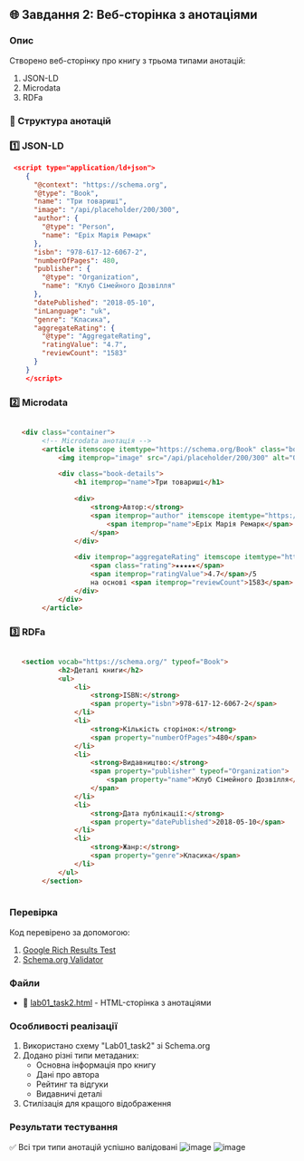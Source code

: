 ## 🌐 Завдання 2: Веб-сторінка з анотаціями

### Опис
Створено веб-сторінку про книгу з трьома типами анотацій:
1. JSON-LD
2. Microdata
3. RDFa

### 📑 Структура анотацій

### 1️⃣ JSON-LD
```json
 <script type="application/ld+json">
    {
      "@context": "https://schema.org",
      "@type": "Book",
      "name": "Три товариші",
      "image": "/api/placeholder/200/300",
      "author": {
        "@type": "Person",
        "name": "Еріх Марія Ремарк"
      },
      "isbn": "978-617-12-6067-2",
      "numberOfPages": 480,
      "publisher": {
        "@type": "Organization",
        "name": "Клуб Сімейного Дозвілля"
      },
      "datePublished": "2018-05-10",
      "inLanguage": "uk",
      "genre": "Класика",
      "aggregateRating": {
        "@type": "AggregateRating",
        "ratingValue": "4.7",
        "reviewCount": "1583"
      }
    }
    </script>
```

### 2️⃣ Microdata
```html

   <div class="container">
        <!-- Microdata анотація -->
        <article itemscope itemtype="https://schema.org/Book" class="book-card">
            <img itemprop="image" src="/api/placeholder/200/300" alt="Обкладинка книги Три товариші" class="book-image">

            <div class="book-details">
                <h1 itemprop="name">Три товариші</h1>

                <div>
                    <strong>Автор:</strong>
                    <span itemprop="author" itemscope itemtype="https://schema.org/Person">
                        <span itemprop="name">Еріх Марія Ремарк</span>
                    </span>
                </div>

                <div itemprop="aggregateRating" itemscope itemtype="https://schema.org/AggregateRating">
                    <span class="rating">★★★★★</span>
                    <span itemprop="ratingValue">4.7</span>/5
                    на основі <span itemprop="reviewCount">1583</span> відгуків
                </div>
            </div>
        </article>

```

### 3️⃣ RDFa
```html

   <section vocab="https://schema.org/" typeof="Book">
            <h2>Деталі книги</h2>
            <ul>
                <li>
                    <strong>ISBN:</strong>
                    <span property="isbn">978-617-12-6067-2</span>
                </li>
                <li>
                    <strong>Кількість сторінок:</strong>
                    <span property="numberOfPages">480</span>
                </li>
                <li>
                    <strong>Видавництво:</strong>
                    <span property="publisher" typeof="Organization">
                        <span property="name">Клуб Сімейного Дозвілля</span>
                    </span>
                </li>
                <li>
                    <strong>Дата публікації:</strong>
                    <span property="datePublished">2018-05-10</span>
                </li>
                <li>
                    <strong>Жанр:</strong>
                    <span property="genre">Класика</span>
                </li>
            </ul>
        </section>
    

```

### Перевірка
Код перевірено за допомогою:
1. [Google Rich Results Test](https://search.google.com/test/rich-results)
2. [Schema.org Validator](https://validator.schema.org/)

### Файли
- 📄 [lab01_task2.html](lab01_task2.html) - HTML-сторінка з анотаціями

### Особливості реалізації
1. Використано схему "Lab01_task2" зі Schema.org
2. Додано різні типи метаданих:
   - Основна інформація про книгу
   - Дані про автора
   - Рейтинг та відгуки
   - Видавничі деталі
3. Стилізація для кращого відображення

### Результати тестування
✅ Всі три типи анотацій успішно валідовані
![image](https://github.com/user-attachments/assets/35a9bacf-f88e-4a9a-9e18-6287968590f8)
![image](https://github.com/user-attachments/assets/9ddb6540-066c-4440-a90d-e4f544b0eed7)

